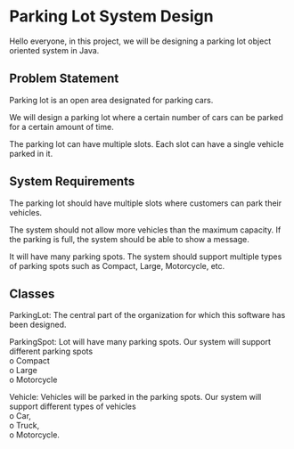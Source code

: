 # Parking Lot System Design

Hello everyone, in this project, we will be designing a parking lot object oriented system in Java.

## Problem Statement

Parking lot is an open area designated for parking cars.  

We will design a parking lot where a certain number of cars can be parked for a certain amount of time.  

The parking lot can have multiple slots. Each slot can have a single vehicle parked in it.

## System Requirements

The parking lot should have multiple slots where customers can park their vehicles.  

The system should not allow more vehicles than the maximum capacity. If the parking is full, the system should be able to show a message.  

It will have many parking spots. The system should support multiple types of parking spots such as Compact, Large, Motorcycle, etc.

## Classes

ParkingLot: The central part of the organization for which this software has been designed.  

ParkingSpot: Lot will have many parking spots. Our system will support different parking spots  
    o Compact  
    o Large  
    o Motorcycle  
    
Vehicle: Vehicles will be parked in the parking spots. Our system will support different types of vehicles  
    o Car,  
    o Truck,  
    o Motorcycle.